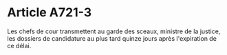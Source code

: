 # Article A721-3

Les chefs de cour transmettent au garde des sceaux, ministre de la justice, les dossiers de candidature au plus tard quinze jours après l'expiration de ce délai.
